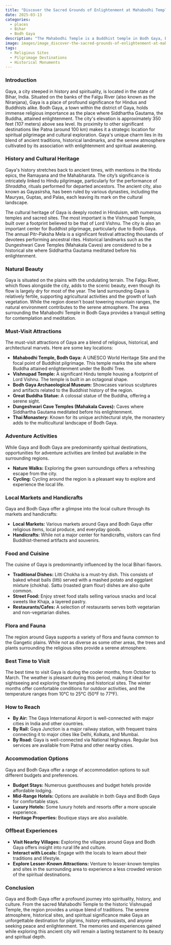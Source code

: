 ```yaml
---
title: "Discover the Sacred Grounds of Enlightenment at Mahabodhi Temple"
date: 2025-03-13
categories:
  - places
  - Bihar
  - Bodh Gaya
description: "The Mahabodhi Temple is a Buddhist temple in Bodh Gaya, Bihar, marking the spot where Lord Buddha attained enlightenment. It is one of the most sacred sites in Buddhism and attracts pilgrims and tourists alike."
image: images/image_discover-the-sacred-grounds-of-enlightenment-at-mahabodhi-temple.png
tags: 
  - Religious Sites
  - Pilgrimage Destinations
  - Historical Monuments
---
```



### **Introduction**

Gaya, a city steeped in history and spirituality, is located in the state of Bihar, India. Situated on the banks of the Falgu River (also known as the Niranjana), Gaya is a place of profound significance for Hindus and Buddhists alike. Bodh Gaya, a town within the district of Gaya, holds immense religious importance as the place where Siddhartha Gautama, the Buddha, attained enlightenment. The city's elevation is approximately 350 feet (107 meters) above sea level. Its proximity to other significant destinations like Patna (around 100 km) makes it a strategic location for spiritual pilgrimage and cultural exploration. Gaya's unique charm lies in its blend of ancient traditions, historical landmarks, and the serene atmosphere cultivated by its association with enlightenment and spiritual awakening.

### **History and Cultural Heritage**

Gaya's history stretches back to ancient times, with mentions in the Hindu epics, the Ramayana and the Mahabharata. The city’s significance is intricately linked to Hindu pilgrimage, particularly for the performance of *Shraddha*, rituals performed for departed ancestors. The ancient city, also known as Gayasirsha, has been ruled by various dynasties, including the Mauryas, Guptas, and Palas, each leaving its mark on the cultural landscape. 

The cultural heritage of Gaya is deeply rooted in Hinduism, with numerous temples and sacred sites. The most important is the Vishnupad Temple, built over a footprint believed to be that of Lord Vishnu. The city is also an important center for Buddhist pilgrimage, particularly due to Bodh Gaya. The annual Pitr-Paksha Mela is a significant festival attracting thousands of devotees performing ancestral rites. Historical landmarks such as the Dungeshwari Cave Temples (Mahakala Caves) are considered to be a historical site where Siddhartha Gautama meditated before his enlightenment.

### **Natural Beauty**

Gaya is situated on the plains with the undulating terrain. The Falgu River, which flows alongside the city, adds to the scenic beauty, even though its flow is largely dry for most of the year. The land surrounding Gaya is relatively fertile, supporting agricultural activities and the growth of lush vegetation. While the region doesn't boast towering mountain ranges, the natural environment contributes to the serene atmosphere. The area surrounding the Mahabodhi Temple in Bodh Gaya provides a tranquil setting for contemplation and meditation.

### **Must-Visit Attractions**

The must-visit attractions of Gaya are a blend of religious, historical, and architectural marvels. Here are some key locations:

*   **Mahabodhi Temple, Bodh Gaya:**  A UNESCO World Heritage Site and the focal point of Buddhist pilgrimage. This temple marks the site where Buddha attained enlightenment under the Bodhi Tree.
*   **Vishnupad Temple:**  A significant Hindu temple housing a footprint of Lord Vishnu. The temple is built in an octagonal shape.
*   **Bodh Gaya Archaeological Museum:** Showcases various sculptures and artifacts related to the Buddhist history of the region.
*   **Great Buddha Statue:** A colossal statue of the Buddha, offering a serene sight.
*   **Dungeshwari Cave Temples (Mahakala Caves):** Caves where Siddhartha Gautama meditated before his enlightenment.
*   **Thai Monastery:** Known for its unique architectural style, the monastery adds to the multicultural landscape of Bodh Gaya.

### **Adventure Activities**

While Gaya and Bodh Gaya are predominantly spiritual destinations, opportunities for adventure activities are limited but available in the surrounding regions.

*   **Nature Walks:** Exploring the green surroundings offers a refreshing escape from the city.
*   **Cycling:** Cycling around the region is a pleasant way to explore and experience the local life.

### **Local Markets and Handicrafts**

Gaya and Bodh Gaya offer a glimpse into the local culture through its markets and handicrafts:

*   **Local Markets:** Various markets around Gaya and Bodh Gaya offer religious items, local produce, and everyday goods.
*   **Handicrafts:** While not a major center for handicrafts, visitors can find Buddhist-themed artifacts and souvenirs.

### **Food and Cuisine**

The cuisine of Gaya is predominantly influenced by the local Bihari flavors.

*   **Traditional Dishes:** Litti Chokha is a must-try dish. This consists of baked wheat balls (litti) served with a mashed potato and eggplant mixture (chokha). Sattu (roasted gram flour) dishes are also quite common.
*   **Street Food:** Enjoy street food stalls selling various snacks and local sweets like Khaja, a layered pastry.
*   **Restaurants/Cafes:** A selection of restaurants serves both vegetarian and non-vegetarian dishes.

### **Flora and Fauna**

The region around Gaya supports a variety of flora and fauna common to the Gangetic plains. While not as diverse as some other areas, the trees and plants surrounding the religious sites provide a serene atmosphere.

### **Best Time to Visit**

The best time to visit Gaya is during the cooler months, from October to March. The weather is pleasant during this period, making it ideal for sightseeing and exploring the temples and historical sites. The winter months offer comfortable conditions for outdoor activities, and the temperature ranges from 10°C to 25°C (50°F to 77°F).

### **How to Reach**

*   **By Air:** The Gaya International Airport is well-connected with major cities in India and other countries.
*   **By Rail:** Gaya Junction is a major railway station, with frequent trains connecting it to major cities like Delhi, Kolkata, and Mumbai.
*   **By Road:** Gaya is well-connected via National Highways. Regular bus services are available from Patna and other nearby cities.

### **Accommodation Options**

Gaya and Bodh Gaya offer a range of accommodation options to suit different budgets and preferences.

*   **Budget Stays:** Numerous guesthouses and budget hotels provide affordable lodging.
*   **Mid-Range Hotels:** Options are available in both Gaya and Bodh Gaya for comfortable stays.
*   **Luxury Hotels:** Some luxury hotels and resorts offer a more upscale experience.
*   **Heritage Properties:** Boutique stays are also available.

### **Offbeat Experiences**

*   **Visit Nearby Villages:** Exploring the villages around Gaya and Bodh Gaya offers insight into rural life and culture.
*   **Interact with Locals:** Engage with the locals to learn about their traditions and lifestyle.
*   **Explore Lesser-Known Attractions:** Venture to lesser-known temples and sites in the surrounding area to experience a less crowded version of the spiritual destinations.

### **Conclusion**

Gaya and Bodh Gaya offer a profound journey into spirituality, history, and culture. From the sacred Mahabodhi Temple to the historic Vishnupad Temple, the region provides a unique blend of traditions. The serene atmosphere, historical sites, and spiritual significance make Gaya an unforgettable destination for pilgrims, history enthusiasts, and anyone seeking peace and enlightenment. The memories and experiences gained while exploring this ancient city will remain a lasting testament to its beauty and spiritual depth.



